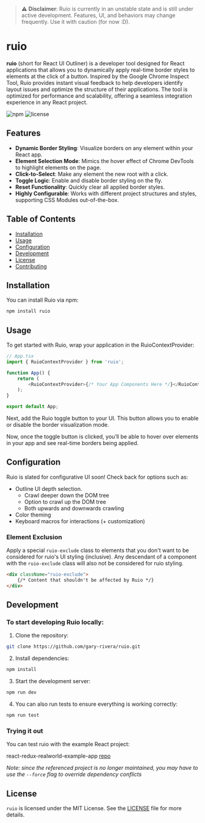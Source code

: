 > ⚠️ **Disclaimer**: Ruio is currently in an unstable state and is still under active development. Features, UI, and behaviors may change frequently. Use it with caution (for now :D).

# ruio

**ruio** (short for React UI Outliner) is a developer tool designed for React applications that allows you to dynamically apply real-time border styles to elements at the click of a button. Inspired by the Google Chrome Inspect Tool, Ruio provides instant visual feedback to help developers identify layout issues and optimize the structure of their applications. The tool is optimized for performance and scalability, offering a seamless integration experience in any React project.

![npm](https://img.shields.io/npm/v/ruio) ![license](https://img.shields.io/npm/l/ruio)

## Features

- **Dynamic Border Styling**: Visualize borders on any element within your React app.
- **Element Selection Mode**: Mimics the hover effect of Chrome DevTools to highlight elements on the page.
- **Click-to-Select**: Make any element the new root with a click.
- **Toggle Logic**: Enable and disable border styling on the fly.
- **Reset Functionality**: Quickly clear all applied border styles.
- **Highly Configurable**: Works with different project structures and styles, supporting CSS Modules out-of-the-box.

## Table of Contents

- [Installation](#installation)
- [Usage](#usage)
- [Configuration](#configuration)
- [Development](#development)
- [License](#license)
- [Contributing](#contributing)

## Installation

You can install Ruio via npm:

```bash
npm install ruio
```

## Usage

To get started with Ruio, wrap your application in the RuioContextProvider:

```javascript
// App.tsx
import { RuioContextProvider } from 'ruio';

function App() {
	return (
		<RuioContextProvider>{/* Your App Components Here */}</RuioContextProvider>
	);
}

export default App;
```

Next, add the Ruio toggle button to your UI. This button allows you to enable or disable the border visualization mode.

Now, once the toggle button is clicked, you’ll be able to hover over elements in your app and see real-time borders being applied.

## Configuration

Ruio is slated for configurative UI soon! Check back for options such as:

- Outline UI depth selection.
  - Crawl deeper down the DOM tree
  - Option to crawl up the DOM tree
  - Both upwards and downwards crawling
- Color theming
- Keyboard macros for interactions (+ customization)

### Element Exclusion

Apply a special `ruio-exclude` class to elements that you don't want to be considered for ruio's UI styling (inclusive). Any descendant of a component with the `ruio-exclude` class will also not be considered for ruio styling.

```html
<div className="ruio-exclude">
	{/* Content that shouldn't be affected by Ruio */}
</div>
```

## Development

### To start developing Ruio locally:

1. Clone the repository:

```bash
git clone https://github.com/gary-rivera/ruio.git
```

2. Install dependencies:

```bash
npm install
```

3. Start the development server:

```bash
npm run dev
```

4. You can also run tests to ensure everything is working correctly:

```bash
npm run test
```

### Trying it out
You can test ruio with the example React project:

react-redux-realworld-example-app [repo](https://github.com/gothinkster/react-redux-realworld-example-app)

_Note: since the referenced project is no longer maintained, you may have to use the `--force` flag to override dependency conflicts_

## License

`ruio` is licensed under the MIT License. See the [LICENSE](./LICENSE) file for more details.
